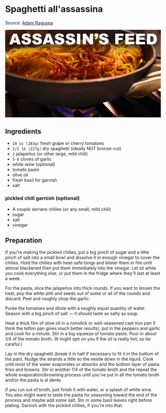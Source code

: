 # Spaghetti all'assassina
Source: [Adam Ragusea](https://youtu.be/X8B5ZtKIlWY)

![Spaghetti all'assassina Thumbnail](../../images/spaghetti-all-assassina/thumbnail.jpeg)

## Ingredients
- `10 oz (283g)` fresh grape or cherry tomatoes
- `1/2 lb (227g)` dry spaghetti (ideally NOT bronze-cut)
- `2` jalapeños (or other large, mild chili)
- `5-6` cloves of garlic
- white wine (optional)
- tomato paste
- olive oil
- fresh basil for garnish
- salt

### pickled chili garnish (optional)
- A couple serrano chilies (or any small, mild chili)
- sugar
- salt
- vinegar

## Preparation
If you're making the pickled chilies, put a big pinch of sugar and a little pinch of salt into a small bowl and dissolve it in enough vinegar to cover the chilies. Hold the chilies with heat-safe tongs and blister them in fire until almost blackened then put them immediately into the vinegar. Let sit while you cook everything else, or put them in the fridge where they'll last at least a week.

For the pasta, slice the jalapeños into thick rounds. If you want to lessen the heat, pop the white pith and seeds out of some or all of the rounds and discard. Peel and roughly chop the garlic.

Purée the tomatoes and dilute with a roughly equal quantity of water. Season with a big pinch of salt — it should taste as salty as soup.

Heat a thick film of olive oil in a nonstick or well-seasoned cast iron pan (I think the teflon pan gives much better results), put in the peppers and garlic and cook for a minute. Stir in a big squeeze of tomato paste. Pour in about 1/4 of the tomato broth. (It might spit on you if the oil is really hot, so be careful.)

Lay in the dry spaghetti (break it in half if necessary to fit it in the bottom of the pan).  Nudge the strands a little so the nestle down in the liquid. Cook until most of the water evaporates or absorbs and the bottom layer of pasta fries and browns. Stir in another 1/4 of the tomato broth and the repeat the whole evaporation/browning process until you've put in all the tomato broth and/or the pasta is al dente. 

If you run out of broth, just finish it with water, or a splash of white wine. You also might want to taste the pasta for seasoning toward the end of the process and maybe add some salt. Stir in some basil leaves right before plating. Garnish with the pickled chilies, if you're into that.
